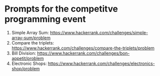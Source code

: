 # Prompts for the competitve programming event
1. Simple Array Sum: https://www.hackerrank.com/challenges/simple-array-sum/problem
2. Compare the triplets: https://www.hackerrank.com/challenges/compare-the-triplets/problem
3. Bill Division: https://www.hackerrank.com/challenges/bon-appetit/problem
4. Electronic Shops: https://www.hackerrank.com/challenges/electronics-shop/problem
